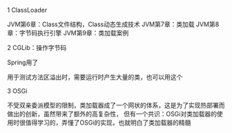 

1 ClassLoader

JVM第6章：Class文件结构，Class动态生成技术
JVM第7章：类加载
JVM第8章：字节码执行引擎
JVM第9章：类加载案例

2 CGLib：操作字节码

Spring用了

用于测试方法区溢出时，需要运行时产生大量的类，也可以用这个


3 OSGi

不受双亲委派模型的限制，类加载器成了一个网状的体系，这是为了实现热部署而做出的创新，虽然带来了额外的高复杂性，
但有一个共识：OSGi对类加载器的使用时很值得学习的，弄懂了OSGi的实现，也就明白了类加载器的精髓